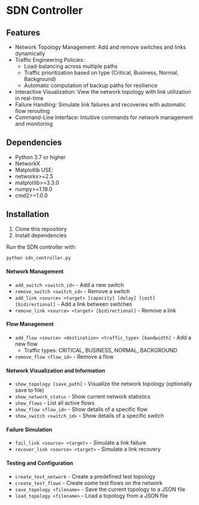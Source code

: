 # SDN Controller

## Features

- Network Topology Management: Add and remove switches and links dynamically
- Traffic Engineering Policies:
  - Load-balancing across multiple paths
  - Traffic prioritization based on type (Critical, Business, Normal, Background)
  - Automatic computation of backup paths for resilience
- Interactive Visualization: View the network topology with link utilization in real-time
- Failure Handling: Simulate link failures and recoveries with automatic flow rerouting
- Command-Line Interface: Intuitive commands for network management and monitoring

## Dependencies

- Python 3.7 or higher
- NetworkX
- Matplotlib
  USE:
- networkx>=2.5
- matplotlib>=3.3.0
- numpy>=1.19.0
- cmd2>=1.0.0

## Installation

1. Clone this repository
2. Install dependencies


Run the SDN controller with:

```bash
python sdn_controller.py
```

#### Network Management

- `add_switch <switch_id>` - Add a new switch
- `remove_switch <switch_id>` - Remove a switch
- `add_link <source> <target> [capacity] [delay] [cost] [bidirectional]` - Add a link between switches
- `remove_link <source> <target> [bidirectional]` - Remove a link

#### Flow Management

- `add_flow <source> <destination> <traffic_type> [bandwidth]` - Add a new flow
  - Traffic types: CRITICAL, BUSINESS, NORMAL, BACKGROUND
- `remove_flow <flow_id>` - Remove a flow

#### Network Visualization and Information

- `show_topology [save_path]` - Visualize the network topology (optionally save to file)
- `show_network_status` - Show current network statistics
- `show_flows` - List all active flows
- `show_flow <flow_id>` - Show details of a specific flow
- `show_switch <switch_id>` - Show details of a specific switch

#### Failure Simulation

- `fail_link <source> <target>` - Simulate a link failure
- `recover_link <source> <target>` - Simulate a link recovery

#### Testing and Configuration

- `create_test_network` - Create a predefined test topology
- `create_test_flows` - Create some test flows on the network
- `save_topology <filename>` - Save the current topology to a JSON file
- `load_topology <filename>` - Load a topology from a JSON file

